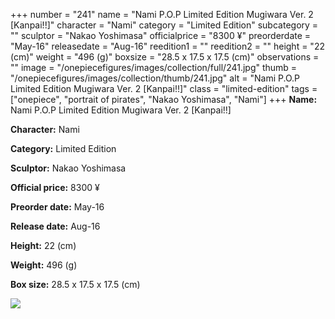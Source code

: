 +++
number = "241"
name = "Nami P.O.P Limited Edition Mugiwara Ver. 2 [Kanpai!!]"
character = "Nami"
category = "Limited Edition"
subcategory = ""
sculptor = "Nakao Yoshimasa"
officialprice = "8300 ¥"
preorderdate = "May-16"
releasedate = "Aug-16"
reedition1 = ""
reedition2 = ""
height = "22 (cm)"
weight = "496 (g)"
boxsize = "28.5 x 17.5 x 17.5 (cm)"
observations = ""
image = "/onepiecefigures/images/collection/full/241.jpg"
thumb = "/onepiecefigures/images/collection/thumb/241.jpg"
alt = "Nami P.O.P Limited Edition Mugiwara Ver. 2 [Kanpai!!]"
class = "limited-edition"
tags = ["onepiece", "portrait of pirates", "Nakao Yoshimasa", "Nami"]
+++
**Name:** Nami P.O.P Limited Edition Mugiwara Ver. 2 [Kanpai!!]

**Character:** Nami

**Category:** Limited Edition 

**Sculptor:** Nakao Yoshimasa

**Official price:** 8300 ¥

**Preorder date:** May-16

**Release date:** Aug-16

**Height:** 22 (cm)

**Weight:** 496 (g)

**Box size:** 28.5 x 17.5 x 17.5 (cm)

<img src="/onepiecefigures/images/collection/thumb/241.jpg">